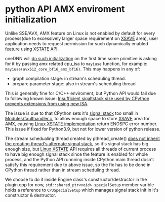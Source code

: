 # python API AMX enviroment initialization

Unlike SSE/AVX, AMX feature on Linux is not enabled by default for every process(due to excessively larger space requirement on [XSAVE][1] area), user application needs to request permission for such dynamically enabled feature using [XSTATE API][2].

oneDNN will [do such initialization][3] on the first time some primitive is asking for it by passing amx related cpu_isa to `mayiuse` function, for example:  `mayiuse(avx512_core_bf16_amx_bf16)`. This may happens in any of:
 - graph compilation stage: in stream's scheduling thread.
 - prepare parameter stage: also in stream's scheduling thread

This is generally fine for C/C++ enviroment, but Python API would fail due to following known issue: [ Insufficient sigaltstack size used by CPython prevents extensions from using new ISA][4].

The issue is due to that CPython sets it's [signal stack][5] too small in [Modules/faulthandler.c][6], to allow enough space to store [XSAVE][1] area for AMX, causing [Linux XSTATE implementation][7] return ENOSPC error number. This issue if fixed for Python3.9, but not for lower version of python release.

The stream schedualing thread created by pthread_create() [does not inherit the creating thread's alternate signal stack][8], so it's signal stack has big enough size, but [Linux XSTATE][7] API requires all threads of current process to have big enough signal stack since the feature is enabled for whole process, and the Python API runnning inside CPython main thread dosn't satisfy this requirement due to above issue, so the fix has to be done in CPython thread rather than in stream scheduling thread.

We choose to do it inside Engine class's constructor/destructor in the plugin.cpp for now, `std::shared_ptr<void> specialSetup` member varible holds a reference to `CPUSpecialSetup` which manages signal stack init in it's constructor & destructor.

[1]: https://www.moritz.systems/blog/how-debuggers-work-getting-and-setting-x86-registers-part-2/

[2]: https://www.kernel.org/doc/html/latest/x86/xstate.html

[3]:https://github.com/oneapi-src/oneDNN/blob/master/src/cpu/x64/cpu_isa_traits.cpp#L333

[4]: https://bugs.python.org/issue46968

[5]: https://www.gnu.org/software/libc/manual/html_node/Signal-Stack.html

[6]: https://github.com/python/cpython/blob/main/Modules/faulthandler.c#L1359

[7]: https://elixir.bootlin.com/linux/v5.19-rc2/source/arch/x86/kernel/fpu/xstate.c#L1532

[8]: https://man7.org/linux/man-pages/man3/pthread_create.3.html